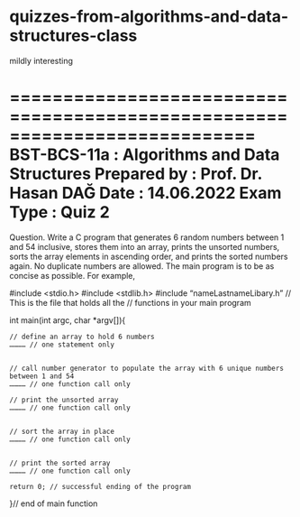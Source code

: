 # quizzes-from-algorithms-and-data-structures-class
mildly interesting


===========================================================================
BST-BCS-11a	: Algorithms and Data Structures
Prepared by	: Prof. Dr. Hasan DAĞ
Date			: 14.06.2022
Exam Type		: Quiz 2 		 
===========================================================================
Question. Write a C program that generates 6 random numbers between 1 and 54 inclusive, stores them into an array, prints the unsorted numbers, sorts the array elements in ascending order, and prints the sorted numbers again. No duplicate numbers are allowed. The main program is to be as concise as possible. For example,

#include <stdio.h>
#include <stdlib.h>
#include “nameLastnameLibary.h”  // This is the file that holds all the 
 // functions in your main program

int main(int argc, char *argv[]){

	// define an array to hold 6 numbers
	………… // one statement only


	// call number generator to populate the array with 6 unique numbers between 1 and 54
	………… // one function call only

	// print the unsorted array
	………… // one function call only


	// sort the array in place
	………… // one function call only


	// print the sorted array
	………… // one function call only

	return 0; // successful ending of the program


}// end of main function
